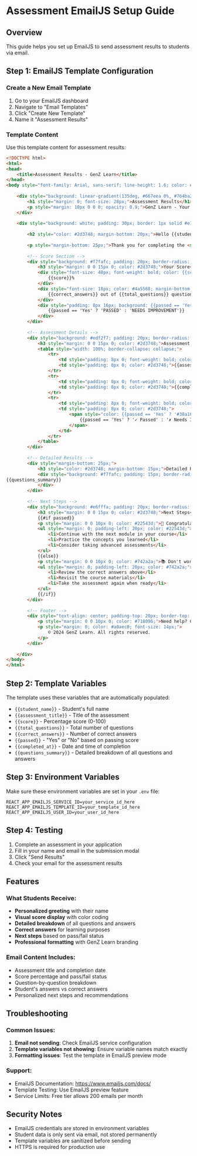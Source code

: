 # Assessment EmailJS Setup Guide

## Overview
This guide helps you set up EmailJS to send assessment results to students via email.

## Step 1: EmailJS Template Configuration

### Create a New Email Template
1. Go to your EmailJS dashboard
2. Navigate to "Email Templates"
3. Click "Create New Template"
4. Name it "Assessment Results"

### Template Content
Use this template content for assessment results:

```html
<!DOCTYPE html>
<html>
<head>
    <title>Assessment Results - GenZ Learn</title>
</head>
<body style="font-family: Arial, sans-serif; line-height: 1.6; color: #333; max-width: 600px; margin: 0 auto; padding: 20px;">
    
    <div style="background: linear-gradient(135deg, #667eea 0%, #764ba2 100%); color: white; padding: 30px; text-align: center; border-radius: 10px 10px 0 0;">
        <h1 style="margin: 0; font-size: 28px;">Assessment Results</h1>
        <p style="margin: 10px 0 0 0; opacity: 0.9;">GenZ Learn - Your Learning Journey</p>
    </div>
    
    <div style="background: white; padding: 30px; border: 1px solid #e1e5e9; border-top: none; border-radius: 0 0 10px 10px;">
        
        <h2 style="color: #2d3748; margin-bottom: 20px;">Hello {{student_name}},</h2>
        
        <p style="margin-bottom: 25px;">Thank you for completing the <strong>{{assessment_title}}</strong> assessment. Here are your results:</p>
        
        <!-- Score Section -->
        <div style="background: #f7fafc; padding: 20px; border-radius: 8px; margin-bottom: 25px; text-align: center;">
            <h3 style="margin: 0 0 15px 0; color: #2d3748;">Your Score</h3>
            <div style="font-size: 48px; font-weight: bold; color: {{score >= 70 ? '#38a169' : '#e53e3e'}}; margin-bottom: 10px;">
                {{score}}%
            </div>
            <div style="font-size: 18px; color: #4a5568; margin-bottom: 15px;">
                {{correct_answers}} out of {{total_questions}} questions correct
            </div>
            <div style="padding: 8px 16px; background: {{passed == 'Yes' ? '#c6f6d5' : '#fed7d7'}}; color: {{passed == 'Yes' ? '#22543d' : '#742a2a'}}; border-radius: 20px; display: inline-block; font-weight: bold;">
                {{passed == 'Yes' ? 'PASSED' : 'NEEDS IMPROVEMENT'}}
            </div>
        </div>
        
        <!-- Assessment Details -->
        <div style="background: #edf2f7; padding: 20px; border-radius: 8px; margin-bottom: 25px;">
            <h3 style="margin: 0 0 15px 0; color: #2d3748;">Assessment Details</h3>
            <table style="width: 100%; border-collapse: collapse;">
                <tr>
                    <td style="padding: 8px 0; font-weight: bold; color: #4a5568;">Assessment:</td>
                    <td style="padding: 8px 0; color: #2d3748;">{{assessment_title}}</td>
                </tr>
                <tr>
                    <td style="padding: 8px 0; font-weight: bold; color: #4a5568;">Completed:</td>
                    <td style="padding: 8px 0; color: #2d3748;">{{completed_at}}</td>
                </tr>
                <tr>
                    <td style="padding: 8px 0; font-weight: bold; color: #4a5568;">Status:</td>
                    <td style="padding: 8px 0; color: #2d3748;">
                        <span style="color: {{passed == 'Yes' ? '#38a169' : '#e53e3e'}}; font-weight: bold;">
                            {{passed == 'Yes' ? '✓ Passed' : '✗ Needs Improvement'}}
                        </span>
                    </td>
                </tr>
            </table>
        </div>
        
        <!-- Detailed Results -->
        <div style="margin-bottom: 25px;">
            <h3 style="color: #2d3748; margin-bottom: 15px;">Detailed Results</h3>
            <div style="background: #f7fafc; padding: 15px; border-radius: 8px; font-family: monospace; font-size: 14px; white-space: pre-line; color: #4a5568;">
{{questions_summary}}
            </div>
        </div>
        
        <!-- Next Steps -->
        <div style="background: #e6fffa; padding: 20px; border-radius: 8px; margin-bottom: 25px;">
            <h3 style="margin: 0 0 15px 0; color: #2d3748;">Next Steps</h3>
            {{#if passed}}
            <p style="margin: 0 0 10px 0; color: #22543d;">🎉 Congratulations! You've successfully passed this assessment.</p>
            <ul style="margin: 0; padding-left: 20px; color: #22543d;">
                <li>Continue with the next module in your course</li>
                <li>Practice the concepts you learned</li>
                <li>Consider taking advanced assessments</li>
            </ul>
            {{else}}
            <p style="margin: 0 0 10px 0; color: #742a2a;">📚 Don't worry! Learning is a journey.</p>
            <ul style="margin: 0; padding-left: 20px; color: #742a2a;">
                <li>Review the correct answers above</li>
                <li>Revisit the course materials</li>
                <li>Take the assessment again when ready</li>
            </ul>
            {{/if}}
        </div>
        
        <!-- Footer -->
        <div style="text-align: center; padding-top: 20px; border-top: 1px solid #e2e8f0;">
            <p style="margin: 0 0 10px 0; color: #718096;">Need help? Contact our support team</p>
            <p style="margin: 0; color: #a0aec0; font-size: 14px;">
                © 2024 GenZ Learn. All rights reserved.
            </p>
        </div>
        
    </div>
</body>
</html>
```

## Step 2: Template Variables

The template uses these variables that are automatically populated:

- `{{student_name}}` - Student's full name
- `{{assessment_title}}` - Title of the assessment
- `{{score}}` - Percentage score (0-100)
- `{{total_questions}}` - Total number of questions
- `{{correct_answers}}` - Number of correct answers
- `{{passed}}` - "Yes" or "No" based on passing score
- `{{completed_at}}` - Date and time of completion
- `{{questions_summary}}` - Detailed breakdown of all questions and answers

## Step 3: Environment Variables

Make sure these environment variables are set in your `.env` file:

```env
REACT_APP_EMAILJS_SERVICE_ID=your_service_id_here
REACT_APP_EMAILJS_TEMPLATE_ID=your_template_id_here
REACT_APP_EMAILJS_USER_ID=your_user_id_here
```

## Step 4: Testing

1. Complete an assessment in your application
2. Fill in your name and email in the submission modal
3. Click "Send Results"
4. Check your email for the assessment results

## Features

### What Students Receive:
- **Personalized greeting** with their name
- **Visual score display** with color coding
- **Detailed breakdown** of all questions and answers
- **Correct answers** for learning purposes
- **Next steps** based on pass/fail status
- **Professional formatting** with GenZ Learn branding

### Email Content Includes:
- Assessment title and completion date
- Score percentage and pass/fail status
- Question-by-question breakdown
- Student's answers vs correct answers
- Personalized next steps and recommendations

## Troubleshooting

### Common Issues:
1. **Email not sending**: Check EmailJS service configuration
2. **Template variables not showing**: Ensure variable names match exactly
3. **Formatting issues**: Test the template in EmailJS preview mode

### Support:
- EmailJS Documentation: https://www.emailjs.com/docs/
- Template Testing: Use EmailJS preview feature
- Service Limits: Free tier allows 200 emails per month

## Security Notes

- EmailJS credentials are stored in environment variables
- Student data is only sent via email, not stored permanently
- Template variables are sanitized before sending
- HTTPS is required for production use 